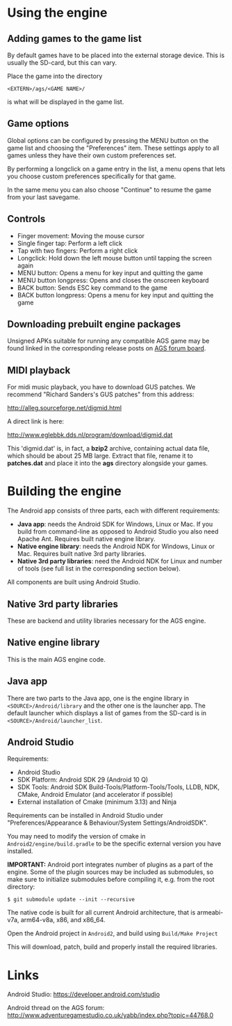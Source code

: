 # Using the engine


## Adding games to the game list

By default games have to be placed into the external storage device. This is
usually the SD-card, but this can vary.

Place the game into the directory

    <EXTERN>/ags/<GAME NAME>/

<GAME NAME> is what will be displayed in the game list.



## Game options

Global options can be configured by pressing the MENU button on the game list
and choosing the "Preferences" item. These settings apply to all games unless
they have their own custom preferences set.

By performing a longclick on a game entry in the list, a menu opens that lets
you choose custom preferences specifically for that game.

In the same menu you can also choose "Continue" to resume the game from
your last savegame.



## Controls

-   Finger movement: Moving the mouse cursor
-   Single finger tap: Perform a left click
-   Tap with two fingers: Perform a right click
-   Longclick: Hold down the left mouse button until tapping the screen again
-   MENU button: Opens a menu for key input and quitting the game
-   MENU button longpress: Opens and closes the onscreen keyboard
-   BACK button: Sends ESC key command to the game
-   BACK button longpress: Opens a menu for key input and quitting the game




## Downloading prebuilt engine packages

Unsigned APKs suitable for running any compatible AGS game may be found linked in the
corresponding release posts on [AGS forum board](http://www.adventuregamestudio.co.uk/forums/index.php?board=28.0).



## MIDI playback

For midi music playback, you have to download GUS patches. We recommend
"Richard Sanders's GUS patches" from this address:

http://alleg.sourceforge.net/digmid.html

A direct link is here:

http://www.eglebbk.dds.nl/program/download/digmid.dat

This 'digmid.dat' is, in fact, a **bzip2** archive, containing actual data file,
which should be about 25 MB large. Extract that file, rename it to **patches.dat**
and place it into the  **ags** directory alongside your games.



# Building the engine

The Android app consists of three parts, each with different requirements:

- **Java app**: needs the Android SDK for Windows, Linux or Mac. If you build from command-line as opposed to Android Studio you also need Apache Ant. Requires built native engine library.
- **Native engine library**: needs the Android NDK for Windows, Linux or Mac. Requires built native 3rd party libraries.
- **Native 3rd party libraries**: need the Android NDK for Linux and number of tools (see full list in the corresponding section below).

All components are built using Android Studio.

## Native 3rd party libraries

These are backend and utility libraries necessary for the AGS engine. 

## Native engine library

This is the main AGS engine code. 

## Java app

There are two parts to the Java app, one is the engine library in `<SOURCE>/Android/library` and the other one is the launcher app. The default launcher which displays a list of games from the SD-card is in `<SOURCE>/Android/launcher_list`.

## Android Studio

Requirements:
* Android Studio
* SDK Platform: Android SDK 29 (Android 10 Q)
* SDK Tools: Android SDK Build-Tools/Platform-Tools/Tools, LLDB, NDK, CMake, Android Emulator (and accelerator if possible)
* External installation of Cmake (minimum 3.13) and Ninja

Requirements can be installed in Android Studio under "Preferences/Appearance & Behaviour/System Settings/AndroidSDK".

You may need to modify the version of cmake in `Android2/engine/build.gradle` to be the specific external version you have installed.

**IMPORTANT:** Android port integrates number of plugins as a part of the engine. Some of the plugin sources
may be included as submodules, so make sure to initialize submodules before compiling it, e.g. from the
root <SOURCE> directory:

    $ git submodule update --init --recursive

The native code is built for all current Android architecture, that is armeabi-v7a, arm64-v8a, x86, and x86_64.

Open the Android project in `Android2`, and build using `Build/Make Project`

This will download, patch, build and properly install the required libraries.


# Links

Android Studio: https://developer.android.com/studio

Android thread on the AGS forum: http://www.adventuregamestudio.co.uk/yabb/index.php?topic=44768.0
